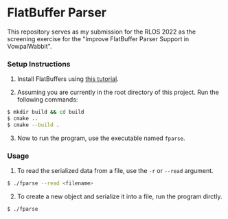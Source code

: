 # FlatBuffer Parser

This repository serves as my submission for the RLOS 2022 as the screening exercise for the "Improve FlatBuffer Parser Support in VowpalWabbit".

### Setup Instructions

1. Install FlatBuffers using [this tutorial](https://google.github.io/flatbuffers/flatbuffers_guide_building.html).

1. Assuming you are currently in the root directory of this project. Run the following commands:

```sh
$ mkdir build && cd build
$ cmake ..
$ cmake --build .
```

3. Now to run the program, use the executable named `fparse`.

### Usage

1. To read the serialized data from a file, use the `-r` or `--read` argument.

```sh
$ ./fparse --read <filename>
```

2. To create a new object and serialize it into a file, run the program dirctly.

```sh
$ ./fparse
```
